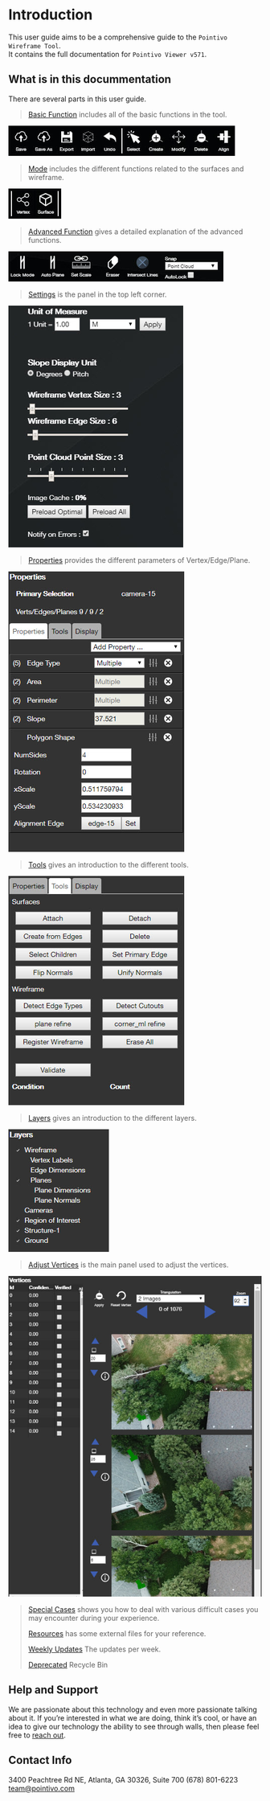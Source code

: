 # Introduction

This user guide aims to be a comprehensive guide to the `Pointivo Wireframe Tool`.  
It contains the full documentation for `Pointivo Viewer v571`.

## What is in this docummentation

There are several parts in this user guide.

> [Basic Function](basic-function/) includes all of the basic functions in the tool.

![](.gitbook/assets/basic.jpg)

> [Mode](mode/) includes the different functions related to the surfaces and wireframe.

![](.gitbook/assets/mode.jpg)

> [Advanced Function](advanced-function/) gives a detailed explanation of the advanced functions.

![](.gitbook/assets/advanced.jpg)

> [Settings](https://github.com/tianzem/Gitbook/tree/9daf3d0ae4e5dcd3fdfdc7aef81c25a9fcfb17c2/settings/README.md) is the panel in the top left corner.

![](.gitbook/assets/settings.jpg)

> [Properties](https://github.com/tianzem/Gitbook/tree/9daf3d0ae4e5dcd3fdfdc7aef81c25a9fcfb17c2/properties.md) provides the different parameters of Vertex/Edge/Plane.

![](.gitbook/assets/properties-1.jpg)

> [Tools](tools/) gives an introduction to the different tools.

![](.gitbook/assets/tools.jpg)

> [Layers](https://github.com/tianzem/Gitbook/tree/57b312b2392acd1ec61ea89008b818bb15ad8965/layers/README.md) gives an introduction to the different layers.

![](.gitbook/assets/layers-1.jpg)

> [Adjust Vertices](https://github.com/tianzem/Gitbook/tree/57b312b2392acd1ec61ea89008b818bb15ad8965/adjust-vertices/README.md) is the main panel used to adjust the vertices.

![](.gitbook/assets/adjust.jpg)

> [Special Cases](special-cases/) shows you how to deal with various difficult cases you may encounter during your experience.
>
> [Resources](https://github.com/tianzem/Gitbook/tree/57b312b2392acd1ec61ea89008b818bb15ad8965/resources/README.md) has some external files for your reference.
>
> [Weekly Updates](https://github.com/tianzem/Gitbook/tree/57b312b2392acd1ec61ea89008b818bb15ad8965/weekly-updates.md) The updates per week.
>
> [Deprecated](https://github.com/tianzem/Gitbook/tree/57b312b2392acd1ec61ea89008b818bb15ad8965/deprecated.md) Recycle Bin

## Help and Support

We are passionate about this technology and even more passionate talking about it. If you’re interested in what we are doing, think it’s cool, or have an idea to give our technology the ability to see through walls, then please feel free to [reach out](http://pointivo.com/contact/).

## Contact Info

3400 Peachtree Rd NE, Atlanta, GA 30326, Suite 700 \(678\) 801-6223  
team@pointivo.com

